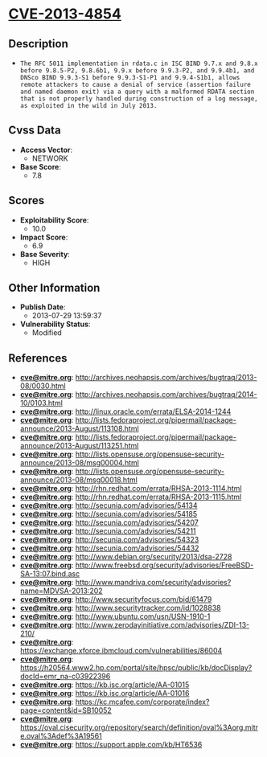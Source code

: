 
# [CVE-2013-4854](https://cve.mitre.org/cgi-bin/cvename.cgi?name=CVE-2013-4854)

## Description

- `The RFC 5011 implementation in rdata.c in ISC BIND 9.7.x and 9.8.x before 9.8.5-P2, 9.8.6b1, 9.9.x before 9.9.3-P2, and 9.9.4b1, and DNSco BIND 9.9.3-S1 before 9.9.3-S1-P1 and 9.9.4-S1b1, allows remote attackers to cause a denial of service (assertion failure and named daemon exit) via a query with a malformed RDATA section that is not properly handled during construction of a log message, as exploited in the wild in July 2013.`

## Cvss Data

- **Access Vector**:
  - NETWORK
- **Base Score**:
  - 7.8

## Scores

- **Exploitability Score**:
  - 10.0
- **Impact Score**:
  - 6.9
- **Base Severity**:
  - HIGH

## Other Information

- **Publish Date**:
  - 2013-07-29 13:59:37
- **Vulnerability Status**:
  - Modified

## References

- **cve@mitre.org**: http://archives.neohapsis.com/archives/bugtraq/2013-08/0030.html
- **cve@mitre.org**: http://archives.neohapsis.com/archives/bugtraq/2014-10/0103.html
- **cve@mitre.org**: http://linux.oracle.com/errata/ELSA-2014-1244
- **cve@mitre.org**: http://lists.fedoraproject.org/pipermail/package-announce/2013-August/113108.html
- **cve@mitre.org**: http://lists.fedoraproject.org/pipermail/package-announce/2013-August/113251.html
- **cve@mitre.org**: http://lists.opensuse.org/opensuse-security-announce/2013-08/msg00004.html
- **cve@mitre.org**: http://lists.opensuse.org/opensuse-security-announce/2013-08/msg00018.html
- **cve@mitre.org**: http://rhn.redhat.com/errata/RHSA-2013-1114.html
- **cve@mitre.org**: http://rhn.redhat.com/errata/RHSA-2013-1115.html
- **cve@mitre.org**: http://secunia.com/advisories/54134
- **cve@mitre.org**: http://secunia.com/advisories/54185
- **cve@mitre.org**: http://secunia.com/advisories/54207
- **cve@mitre.org**: http://secunia.com/advisories/54211
- **cve@mitre.org**: http://secunia.com/advisories/54323
- **cve@mitre.org**: http://secunia.com/advisories/54432
- **cve@mitre.org**: http://www.debian.org/security/2013/dsa-2728
- **cve@mitre.org**: http://www.freebsd.org/security/advisories/FreeBSD-SA-13:07.bind.asc
- **cve@mitre.org**: http://www.mandriva.com/security/advisories?name=MDVSA-2013:202
- **cve@mitre.org**: http://www.securityfocus.com/bid/61479
- **cve@mitre.org**: http://www.securitytracker.com/id/1028838
- **cve@mitre.org**: http://www.ubuntu.com/usn/USN-1910-1
- **cve@mitre.org**: http://www.zerodayinitiative.com/advisories/ZDI-13-210/
- **cve@mitre.org**: https://exchange.xforce.ibmcloud.com/vulnerabilities/86004
- **cve@mitre.org**: https://h20564.www2.hp.com/portal/site/hpsc/public/kb/docDisplay?docId=emr_na-c03922396
- **cve@mitre.org**: https://kb.isc.org/article/AA-01015
- **cve@mitre.org**: https://kb.isc.org/article/AA-01016
- **cve@mitre.org**: https://kc.mcafee.com/corporate/index?page=content&id=SB10052
- **cve@mitre.org**: https://oval.cisecurity.org/repository/search/definition/oval%3Aorg.mitre.oval%3Adef%3A19561
- **cve@mitre.org**: https://support.apple.com/kb/HT6536
